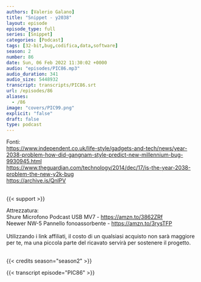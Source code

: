 ```yaml
---
authors: [Valerio Galano]
title: "Snippet - y2038"
layout: episode
episode_type: full
series: [Snippet]
categories: [Podcast]
tags: [32-bit,bug,codifica,data,software]
season: 2
number: 86
date: Sun, 06 Feb 2022 11:30:02 +0000
audio: "episodes/PIC86.mp3"
audio_duration: 341
audio_size: 5448932
transcript: transcripts/PIC86.srt
url: /episodes/86
aliases: 
  - /86
image: "covers/PIC99.png"
explicit: "false"
draft: false
type: podcast
---
```

Fonti: <br />
<a href="https://www.independent.co.uk/life-style/gadgets-and-tech/news/year-2038-problem-how-did-gangnam-style-predict-new-millennium-bug-9930945.html" rel="noopener">https://www.independent.co.uk/life-style/gadgets-and-tech/news/year-2038-problem-how-did-gangnam-style-predict-new-millennium-bug-9930945.html</a> <br />
<a href="https://www.theguardian.com/technology/2014/dec/17/is-the-year-2038-problem-the-new-y2k-bug" rel="noopener">https://www.theguardian.com/technology/2014/dec/17/is-the-year-2038-problem-the-new-y2k-bug</a> <br />
<a href="https://archive.is/QnlPV" rel="noopener">https://archive.is/QnlPV</a> <br />
<br />


{{< support >}}

Attrezzatura:<br />
Shure Microfono Podcast USB MV7 - <a href="https://amzn.to/3862ZRf" rel="noopener">https://amzn.to/3862ZRf</a> <br />
Neewer NW-5 Pannello fonoassorbente - <a href="https://amzn.to/3rysTFP" rel="noopener">https://amzn.to/3rysTFP</a> <br />
<br />
Utilizzando i link affiliati, il costo di un qualsiasi acquisto non sarà maggiore per te, ma una piccola parte del ricavato servirà per sostenere il progetto.<br />
<br />


{{< credits season="season2" >}}

<!-- more -->

{{< transcript episode="PIC86" >}}